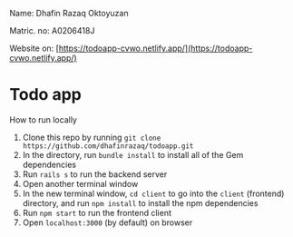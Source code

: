 Name: Dhafin Razaq Oktoyuzan

Matric. no: A0206418J

Website on: [https://todoapp-cvwo.netlify.app/](https://todoapp-cvwo.netlify.app/)

# Todo app
How to run locally
1. Clone this repo by running `git clone https://github.com/dhafinrazaq/todoapp.git`
1. In the directory, run `bundle install` to install all of the Gem dependencies
1. Run `rails s` to run the backend server
1. Open another terminal window
1. In the new terminal window, `cd client` to go into the `client` (frontend) directory, and run `npm install` to install the npm dependencies
1. Run `npm start` to run the frontend client
1. Open `localhost:3000` (by default) on browser
